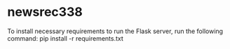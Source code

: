 # newsrec338

To install necessary requirements to run the Flask server, run the following command:
pip install -r requirements.txt
